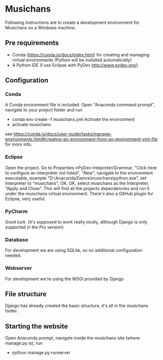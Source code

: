 # Musichans
Following instructions are to create a development environment for Musichans on a Windows machine.

## Pre requirements
- Conda (https://conda.io/docs/index.html) for creating and managing virtual environments (Python will be installed automatically)
- A Python IDE (I use Eclipse with PyDev http://www.pydev.org/)

## Configuration
### Conda
A Conda environment file is included. Open "Anaconda command prompt", navigate to your project folder and run
- conda env create -f musichans.yml 
Activate the environment
- activate musichans

see https://conda.io/docs/user-guide/tasks/manage-environments.html#creating-an-environment-from-an-environment-yml-file for more info.

### Eclipse
Open the project. Go to Properties->PyDev-Intepreter/Grammar, "Click here to configure an interpreter not listed", "New", navigate to the environment executable, example "D:\Anaconda3\envs\musichans\python.exe", set Interpreter to "musichans", OK, OK, select musichans as the Interpreter, "Apply and Close". This will find all the projects dependencies and run it under the musichans virtual environment.
There's also a GitHub plugin for Eclipse, very useful.

### PyCharm
Good luck. (it's supposed to work really nicely, although Django is only supported in the Pro version)

### Database
For development we are using SQLite, so no additional configuration needed.

### Webserver
For development we're using the WSGI provided by Django

## File structure
Django has already created the basic structure, it's all in the musichans folder. 

## Starting the website
Open Anaconda prompt, navigate inside the musichans site (where manage.py is), run
- python manage.py runserver
